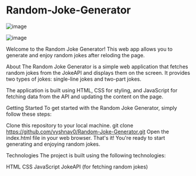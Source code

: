 # Random-Joke-Generator

![image](https://github.com/08prerna/Random-Joke-Generator/assets/132763290/bdfa03d9-0200-40b2-bc2c-3f51dddadd31)

![image](https://github.com/08prerna/Random-Joke-Generator/assets/132763290/f246479a-52fc-42e5-b0c6-513aa5b43187)

Welcome to the Random Joke Generator! This web app allows you to generate and enjoy random jokes after reloding the page.

About
The Random Joke Generator is a simple web application that fetches random jokes from the JokeAPI and displays them on the screen. It provides two types of jokes: single-line jokes and two-part jokes.

The application is built using HTML, CSS for styling, and JavaScript for fetching data from the API and updating the content on the page.

Getting Started
To get started with the Random Joke Generator, simply follow these steps:

Clone this repository to your local machine.
  git clone https://github.com/vyshnav0/Random-Joke-Generator.git
Open the index.html file in your web browser.
That's it! You're ready to start generating and enjoying random jokes.

Technologies
The project is built using the following technologies:

HTML
CSS 
JavaScript
JokeAPI (for fetching random jokes)

